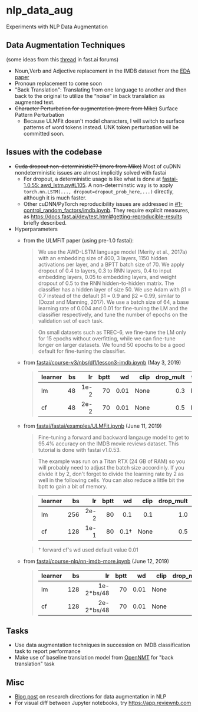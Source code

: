 # nlp_data_aug
Experiments with NLP Data Augmentation

## Data Augmentation Techniques
(some ideas from this [thread](https://forums.fast.ai/t/nlp-data-augmentation-experiments/39902) in fast.ai forums)
- Noun,Verb and Adjective replacement in the IMDB dataset from the [EDA paper](https://arxiv.org/abs/1901.11196)
- Pronoun replacement to come soon
- "Back Translation": Translating from one language to another and then back to the original to utilize the “noise” in back translation as augmented text.
- ~~Character Perturbation for augmentation (more from Mike)~~ Surface Pattern Perturbation
  * Because ULMFit doesn't model characters, I will switch to surface patterns of word tokens instead. UNK token perturbation will be committed soon.

## Issues with the codebase
- ~~Cuda dropout non-deterministic?? (more from Mike)~~ Most of cuDNN nondeterministic issues are almost implicitly solved with fastai
  * For dropout, a deterministic usage is like what is done at [fastai-1.0.55: awd_lstm.py#L105](https://github.com/fastai/fastai/blob/release-1.0.55/fastai/text/models/awd_lstm.py#L105). A non-determinstic way is to apply `torch.nn.LSTM(..., dropout=dropout_prob_here,...)` directly, although it is much faster.
  * Other cuDNN/PyTorch reproducibility issues are addressed in [#1-control_random_factors/imdb.ipynb](https://github.com/anz9990/nlp_data_aug/blob/%231-control_random_factors/imdb.ipynb). They require explicit measures, as https://docs.fast.ai/dev/test.html#getting-reproducible-results briefly described.
- Hyperparameters
  * from the ULMFiT paper (using pre-1.0 fastai):
    > We use the AWD-LSTM language model (Merity et al., 2017a) with an embedding size of 400, 3 layers, 1150 hidden activations per layer, and a BPTT batch size of 70. We apply dropout of 0.4 to layers, 0.3 to RNN layers, 0.4 to input embedding layers, 0.05 to embedding layers, and weight dropout of 0.5 to the RNN hidden-to-hidden matrix. The classifier has a hidden layer of size 50. We use Adam with β1 = 0.7 instead of the default β1 = 0.9 and β2 = 0.99, similar to (Dozat and Manning, 2017). We use a batch size of 64, a base learning rate of 0.004 and 0.01 for fine-tuning the LM and the classifier respectively, and tune the number of epochs on the validation set of each task.

    > On small datasets such as TREC-6, we fine-tune the LM only for 15 epochs without overfitting, while we can fine-tune longer on larger datasets. We found 50 epochs to be a good default for fine-tuning the classifier.

  * from [fastai/course-v3/nbs/dl1/lesson3-imdb.ipynb](https://nbviewer.jupyter.org/github/fastai/course-v3/blob/master/nbs/dl1/lesson3-imdb.ipynb) (May 3, 2019)
    > learner|bs |lr  |bptt|wd  |clip|drop_mult|`to_fp16()`
    > --     |--:|--: |--: |--: |--: |--:      |--
    > lm     | 48|1e-2|  70|0.01|None|0.3      |No
    > cf     | 48|2e-2|  70|0.01|None|0.5      |No

  * from [fastai/fastai/examples/ULMFit.ipynb](https://nbviewer.jupyter.org/github/fastai/fastai/blob/master/examples/ULMFit.ipynb) (June 11, 2019)
    > Fine-tuning a forward and backward langauge model to get to 95.4% accuracy on the IMDB movie reviews dataset. This tutorial is done with fastai v1.0.53.

    > The example was run on a Titan RTX (24 GB of RAM) so you will probably need to adjust the batch size accordinly. If you divide it by 2, don't forget to divide the learning rate by 2 as well in the following cells. You can also reduce a little bit the bptt to gain a bit of memory.

    > learner|bs |lr  |bptt|wd  |clip|drop_mult|`to_fp16()`
    > --     |--:|--: |--: |--: |--: |--:      |--
    > lm     |256|2e-2|  80|0.1 |0.1 |1.0      |Yes
    > cf     |128|1e-1|  80|0.1†|None|0.5      |No

    > † forward cf's wd used default value 0.01

  * from [fastai/course-nlp/nn-imdb-more.ipynb](https://nbviewer.jupyter.org/github/fastai/course-nlp/blob/master/nn-imdb-more.ipynb) (June 12, 2019)
    > learner|bs |lr        |bptt|wd  |clip|drop_mult|`to_fp16()`
    > --     |--:|--:       |--: |--: |--: |--:      |--
    > lm     |128|1e-2*bs/48|  70|0.01|None|1.0      |Yes
    > cf     |128|2e-2*bs/48|  70|0.01|None|0.5      |Yes

## Tasks
- Use data augmentation techniques in succession on IMDB classification task to report performance
- Make use of baseline translation model from [OpenNMT](http://opennmt.net/Models-py/) for "back translation" task

## Misc
- [Blog post](http://blog.aylien.com/research-directions-at-aylien-in-nlp-and-transfer-learning/#taskindependentdataaugmentationfornlp) on research directions for data augmentation in NLP
- For visual diff between Jupyter notebooks, try https://app.reviewnb.com
